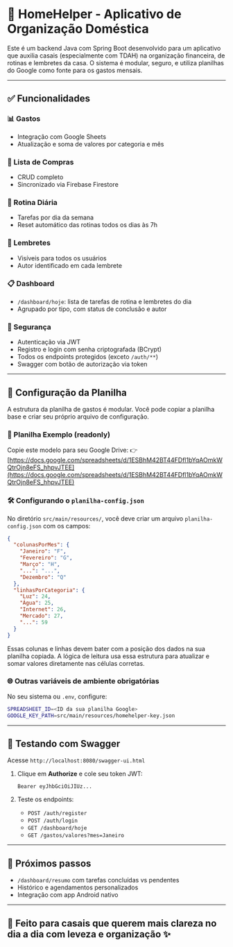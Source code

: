 # 🏡 HomeHelper - Aplicativo de Organização Doméstica

Este é um backend Java com Spring Boot desenvolvido para um aplicativo que auxilia casais (especialmente com TDAH) na organização financeira, de rotinas e lembretes da casa. O sistema é modular, seguro, e utiliza planilhas do Google como fonte para os gastos mensais.

---

## ✅ Funcionalidades

### 📊 Gastos
- Integração com Google Sheets
- Atualização e soma de valores por categoria e mês

### 🛒 Lista de Compras
- CRUD completo
- Sincronizado via Firebase Firestore

### 📆 Rotina Diária
- Tarefas por dia da semana
- Reset automático das rotinas todos os dias às 7h

### 🔔 Lembretes
- Visíveis para todos os usuários
- Autor identificado em cada lembrete

### 📋 Dashboard
- `/dashboard/hoje`: lista de tarefas de rotina e lembretes do dia
- Agrupado por tipo, com status de conclusão e autor

### 🔐 Segurança
- Autenticação via JWT
- Registro e login com senha criptografada (BCrypt)
- Todos os endpoints protegidos (exceto `/auth/**`)
- Swagger com botão de autorização via token

---

## 🔧 Configuração da Planilha

A estrutura da planilha de gastos é modular. Você pode copiar a planilha base e criar seu próprio arquivo de configuração.

### 📎 Planilha Exemplo (readonly)
Copie este modelo para seu Google Drive:
👉 [https://docs.google.com/spreadsheets/d/1ESBhM42BT44FDfl1bYqAOmkWQtrOjn8eFS_hhpvJTEE](https://docs.google.com/spreadsheets/d/1ESBhM42BT44FDfl1bYqAOmkWQtrOjn8eFS_hhpvJTEE)

### 🛠️ Configurando o `planilha-config.json`
No diretório `src/main/resources/`, você deve criar um arquivo `planilha-config.json` com os campos:

```json
{
  "colunasPorMes": {
    "Janeiro": "F",
    "Fevereiro": "G",
    "Março": "H",
    "...": "...",
    "Dezembro": "Q"
  },
  "linhasPorCategoria": {
    "Luz": 24,
    "Água": 25,
    "Internet": 26,
    "Mercado": 27,
    "...": 59
  }
}
```

Essas colunas e linhas devem bater com a posição dos dados na sua planilha copiada. A lógica de leitura usa essa estrutura para atualizar e somar valores diretamente nas células corretas.

### 🌐 Outras variáveis de ambiente obrigatórias
No seu sistema ou `.env`, configure:
```bash
SPREADSHEET_ID=<ID da sua planilha Google>
GOOGLE_KEY_PATH=src/main/resources/homehelper-key.json
```

---

## 🚀 Testando com Swagger
Acesse `http://localhost:8080/swagger-ui.html`

1. Clique em **Authorize** e cole seu token JWT:
   ```
   Bearer eyJhbGciOiJIUz...
   ```

2. Teste os endpoints:
    - `POST /auth/register`
    - `POST /auth/login`
    - `GET /dashboard/hoje`
    - `GET /gastos/valores?mes=Janeiro`

---

## 📌 Próximos passos
- `/dashboard/resumo` com tarefas concluídas vs pendentes
- Histórico e agendamentos personalizados
- Integração com app Android nativo

---

## 👥 Feito para casais que querem mais clareza no dia a dia com leveza e organização ✨
